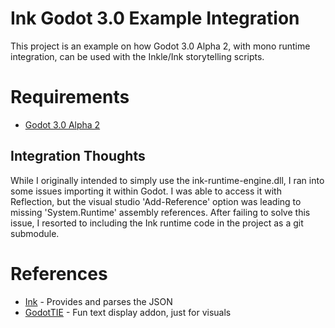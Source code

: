 # Ink Godot 3.0 Example Integration

This project is an example on how Godot 3.0 Alpha 2, with mono runtime integration, can be used with the Inkle/Ink storytelling scripts.

# Requirements

* [Godot 3.0 Alpha 2](https://godotengine.org/article/dev-snapshot-godot-3-0-alpha-2)

## Integration Thoughts

While I originally intended to simply use the ink-runtime-engine.dll, I ran into some issues importing it within Godot.
I was able to access it with Reflection, but the visual studio 'Add-Reference' option was leading to missing 'System.Runtime' assembly references.
After failing to solve this issue, I resorted to including the Ink runtime code in the project as a git submodule.

# References

* [Ink](https://www.inklestudios.com/ink/) - Provides and parses the JSON
* [GodotTIE](https://github.com/henriquelalves/GodotTIE/tree/master/addons/GodotTIE) - Fun text display addon, just for visuals
